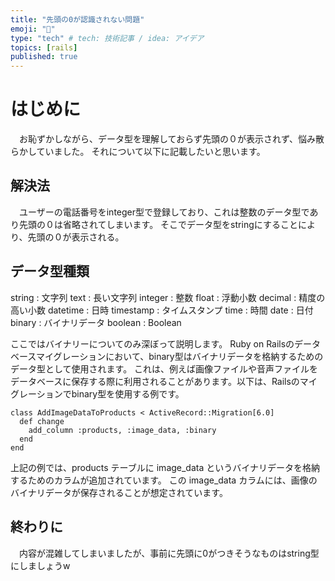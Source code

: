 ```yaml
---
title: "先頭の0が認識されない問題"
emoji: "📑"
type: "tech" # tech: 技術記事 / idea: アイデア
topics: [rails]
published: true
---
```

# はじめに
　お恥ずかしながら、データ型を理解しておらず先頭の０が表示されず、悩み散らかしていました。
それについて以下に記載したいと思います。

## 解決法
　ユーザーの電話番号をinteger型で登録しており、これは整数のデータ型であり先頭の０は省略されてしまいます。
そこでデータ型をstringにすることにより、先頭の０が表示される。

## データ型種類
string : 文字列
text : 長い文字列
integer : 整数
float : 浮動小数
decimal : 精度の高い小数
datetime : 日時
timestamp : タイムスタンプ
time : 時間
date : 日付
binary : バイナリデータ
boolean : Boolean

ここではバイナリーについてのみ深ぼって説明します。
Ruby on Railsのデータベースマイグレーションにおいて、binary型はバイナリデータを格納するためのデータ型として使用されます。
これは、例えば画像ファイルや音声ファイルをデータベースに保存する際に利用されることがあります。以下は、Railsのマイグレーションでbinary型を使用する例です。

```
class AddImageDataToProducts < ActiveRecord::Migration[6.0]
  def change
    add_column :products, :image_data, :binary
  end
end
```
上記の例では、products テーブルに image_data というバイナリデータを格納するためのカラムが追加されています。
この image_data カラムには、画像のバイナリデータが保存されることが想定されています。

## 終わりに
　内容が混雑してしまいましたが、事前に先頭に0がつきそうなものはstring型にしましょうw

